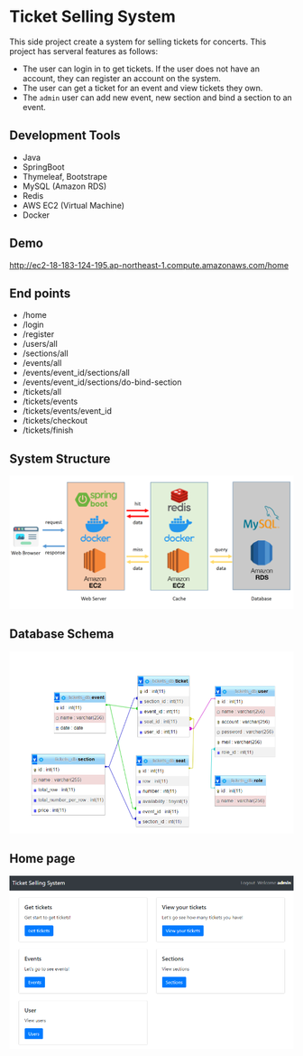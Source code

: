# Ticket Selling System

This side project create a system for selling tickets for concerts.
This project has serveral features as follows:
- The user can login in to get tickets. If the user does not have an account, they can register an account on the system.
- The user can get a ticket for an event and view tickets they own.
- The `admin` user can add new event, new section and bind a section to an event. 

## Development Tools
- Java
- SpringBoot
- Thymeleaf, Bootstrape
- MySQL (Amazon RDS)
- Redis
- AWS EC2 (Virtual Machine)
- Docker

## Demo
http://ec2-18-183-124-195.ap-northeast-1.compute.amazonaws.com/home

## End points
- /home
- /login
- /register
- /users/all
- /sections/all
- /events/all
- /events/event_id/sections/all
- /events/event_id/sections/do-bind-section
- /tickets/all
- /tickets/events
- /tickets/events/event_id
- /tickets/checkout
- /tickets/finish

## System Structure
![image](https://github.com/karta88821/ticket-selling-system/blob/main/system-structure.png)

## Database Schema

![image](https://github.com/karta88821/ticket-selling-system/blob/main/db_schema.png.png)

## Home page

![image](https://github.com/karta88821/ticket-selling-system/blob/main/home_page.png.png)
